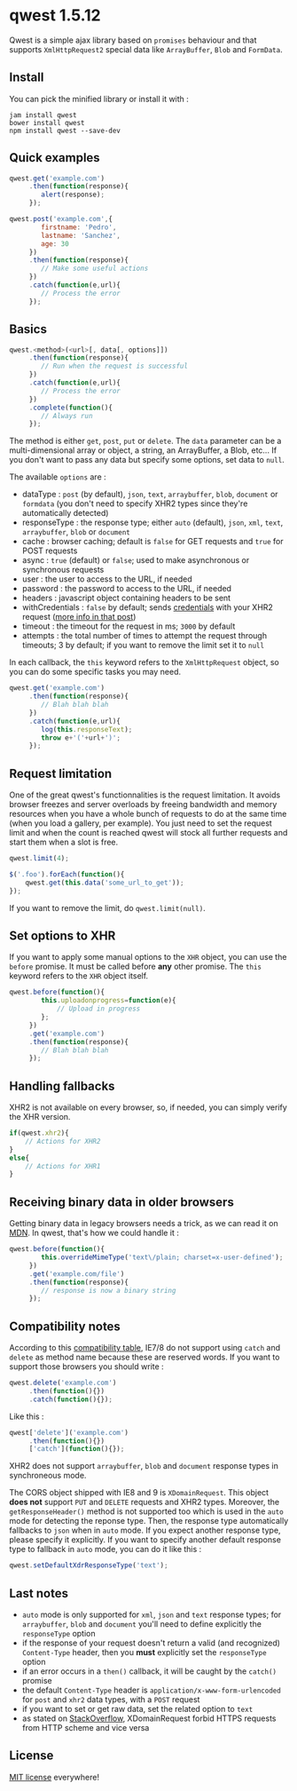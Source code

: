 qwest 1.5.12
============

Qwest is a simple ajax library based on `promises` behaviour and that supports `XmlHttpRequest2` special data like `ArrayBuffer`, `Blob` and `FormData`.

Install
-------

You can pick the minified library or install it with :

```
jam install qwest
bower install qwest
npm install qwest --save-dev
```

Quick examples
--------------

```javascript
qwest.get('example.com')
	 .then(function(response){
		alert(response);
	 });
```

```javascript
qwest.post('example.com',{
		firstname: 'Pedro',
		lastname: 'Sanchez',
		age: 30
	 })
	 .then(function(response){
		// Make some useful actions
	 })
	 .catch(function(e,url){
		// Process the error
	 });
```

Basics
------

```javascript
qwest.<method>(<url>[, data[, options]])
	 .then(function(response){
		// Run when the request is successful
	 })
	 .catch(function(e,url){
		// Process the error
	 })
	 .complete(function(){
		// Always run
	 });
```

The method is either `get`, `post`, `put` or `delete`. The `data` parameter can be a multi-dimensional array or object, a string, an ArrayBuffer, a Blob, etc... If you don't want to pass any data but specify some options, set data to `null`.

The available `options` are :

- dataType : `post` (by default), `json`, `text`, `arraybuffer`, `blob`, `document` or `formdata` (you don't need to specify XHR2 types since they're automatically detected)
- responseType : the response type; either `auto` (default), `json`, `xml`, `text`, `arraybuffer`, `blob` or `document`
- cache : browser caching; default is `false` for GET requests and `true` for POST requests
- async : `true` (default) or `false`; used to make asynchronous or synchronous requests
- user : the user to access to the URL, if needed
- password : the password to access to the URL, if needed
- headers : javascript object containing headers to be sent
- withCredentials : `false` by default; sends [credentials](http://www.w3.org/TR/XMLHttpRequest2/#user-credentials) with your XHR2 request ([more info in that post](https://dev.opera.com/articles/xhr2/#xhrcredentials))
- timeout : the timeout for the request in ms; `3000` by default
- attempts : the total number of times to attempt the request through timeouts; 3 by default; if you want to remove the limit set it to `null`

In each callback, the `this` keyword refers to the `XmlHttpRequest` object, so you can do some specific tasks you may need.

```javascript
qwest.get('example.com')
	 .then(function(response){
		// Blah blah blah
	 })
	 .catch(function(e,url){
		log(this.responseText);
		throw e+'('+url+')';
	 });
```

Request limitation
------------------

One of the great qwest's functionnalities is the request limitation. It avoids browser freezes and server overloads by freeing bandwidth and memory resources when you have a whole bunch of requests to do at the same time (when you load a gallery, per example). You just need to set the request limit and when the count is reached qwest will stock all further requests and start them when a slot is free.

```javascript
qwest.limit(4);

$('.foo').forEach(function(){
	qwest.get(this.data('some_url_to_get'));
});
```

If you want to remove the limit, do `qwest.limit(null)`.

Set options to XHR
------------------

If you want to apply some manual options to the `XHR` object, you can use the `before` promise. It must be called before __any__ other promise. The `this` keyword refers to the `XHR` object itself.

```javascript
qwest.before(function(){
		this.uploadonprogress=function(e){
			// Upload in progress
		};
	 })
	 .get('example.com')
	 .then(function(response){
		// Blah blah blah
	 });
```

Handling fallbacks
------------------

XHR2 is not available on every browser, so, if needed, you can simply verify the XHR version.

```javascript
if(qwest.xhr2){
	// Actions for XHR2
}
else{
	// Actions for XHR1
}
```

Receiving binary data in older browsers
---------------------------------------

Getting binary data in legacy browsers needs a trick, as we can read it on [MDN](https://developer.mozilla.org/en-US/docs/Web/API/XMLHttpRequest/Sending_and_Receiving_Binary_Data#Receiving_binary_data_in_older_browsers). In qwest, that's how we could handle it :

```javascript
qwest.before(function(){
		this.overrideMimeType('text\/plain; charset=x-user-defined');
	 })
	 .get('example.com/file')
	 .then(function(response){
	 	// response is now a binary string
	 });
```

Compatibility notes
-------------------

According to this [compatibility table](https://kangax.github.io/compat-table/es5), IE7/8 do not support using `catch` and `delete` as method name because these are reserved words. If you want to support those browsers you should write :

```javascript
qwest.delete('example.com')
	 .then(function(){})
	 .catch(function(){});
```

Like this :

```javascript
qwest['delete']('example.com')
	 .then(function(){})
	 ['catch'](function(){});
```

XHR2 does not support `arraybuffer`, `blob` and `document` response types in synchroneous mode.

The CORS object shipped with IE8 and 9 is `XDomainRequest`. This object __does not__ support `PUT` and `DELETE` requests and XHR2 types. Moreover, the `getResponseHeader()` method is not supported too which is used in the `auto` mode for detecting the reponse type. Then, the response type automatically fallbacks to `json` when in `auto` mode. If you expect another response type, please specify it explicitly. If you want to specify another default response type to fallback in `auto` mode, you can do it like this :

```js
qwest.setDefaultXdrResponseType('text');
```

Last notes
----------

- `auto` mode is only supported for `xml`, `json` and `text` response types; for `arraybuffer`, `blob` and `document` you'll need to define explicitly the `responseType` option
- if the response of your request doesn't return a valid (and recognized) `Content-Type` header, then you __must__ explicitly set the `responseType` option
- if an error occurs in a `then()` callback, it will be caught by the `catch()` promise
- the default `Content-Type` header is `application/x-www-form-urlencoded` for `post` and `xhr2` data types, with a `POST` request
- if you want to set or get raw data, set the related option to `text`
- as stated on [StackOverflow](https://stackoverflow.com/questions/8464262/access-is-denied-error-on-xdomainrequest), XDomainRequest forbid HTTPS requests from HTTP scheme and vice versa

License
-------

[MIT license](http://dreamysource.mit-license.org) everywhere!
